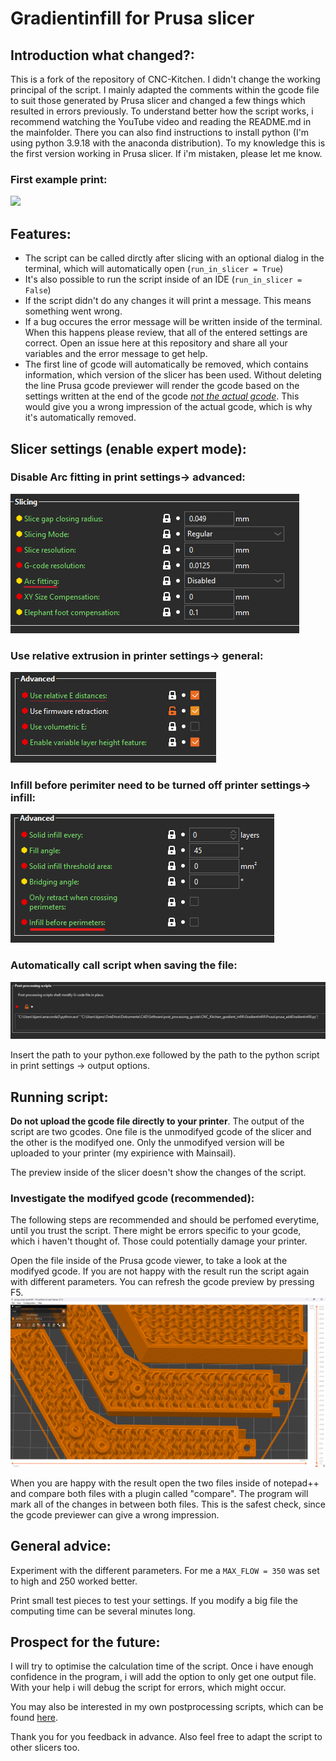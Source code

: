 # Gradientinfill for Prusa slicer
## Introduction what changed?:
This is a fork of the repository of CNC-Kitchen. I didn't change the working principal of the script. I mainly adapted the comments within the gcode file to suit those generated by Prusa slicer and changed a few things which resulted in errors previously. To understand better how the script works, i recommend watching the YouTube video and reading the README.md in the mainfolder. There you can also find instructions to install python (I'm using python 3.9.18 with the anaconda distribution). To my knowledge this is the first version working in Prusa slicer. If i'm mistaken, please let me know.

### First example print:
![](pictures/IMG_20240321_223411411.jpg)

## Features:
- The script can be called dirctly after slicing with an optional dialog in the terminal, which will automatically open (``run_in_slicer = True``)
- It's also possible to run the script inside of an IDE (``run_in_slicer = False``)
- If the script didn't do any changes it will print a message. This means something went wrong.
- If a bug occures the error message will be written inside of the terminal. When this happens please review, that all of the entered settings are correct. Open an issue here at this repository and share all your variables and the error message to get help.
- The first line of gcode will automatically be removed, which contains information, which version of the slicer has been used. Without deleting the line Prusa gcode previewer will render the gcode based on the settings written at the end of the gcode <u>*not the actual gcode*</u>. This would give you a wrong impression of the actual gcode, which is why it's automatically removed.

## Slicer settings (enable expert mode):
### Disable Arc fitting in print settings-> advanced:
![alt text](<pictures/Screenshot 2024-03-21 231928.png>)

### Use relative extrusion in printer settings-> general:

![Relative extrusion](<pictures/Screenshot 2024-03-21 232256.png>)

### Infill before perimiter need to be turned off printer settings-> infill:

![Infill](pictures/image.png)

### Automatically call script when saving the file:
![alt text](pictures/image-2.png)

Insert the path to your python.exe followed by the path to the python script in print settings -> output options.

## Running script:
**Do not upload the gcode file directly to your printer**. The output of the script are two gcodes. One file is the unmodifyed gcode of the slicer and the other is the modifyed one. Only the unmodifyed version will be uploaded to your printer (my expirience with Mainsail).

The preview inside of the slicer doesn't show the changes of the script.

### Investigate the modifyed gcode (recommended):
The following steps are recommended and should be perfomed everytime, until you trust the script. There might be errors specific to your gcode, which i haven't thought of. Those could potentially damage your printer.

Open the file inside of the Prusa gcode viewer, to take a look at the modifyed gcode. If you are not happy with the result run the script again with different parameters. You can refresh the gcode preview by pressing F5.
![alt text](pictures/image-3.png)

When you are happy with the result open the two files inside of notepad++ and compare both files with a plugin called "compare". The program will mark all of the changes in between both files. This is the safest check, since the gcode previewer can give a wrong impression.

## General advice:
Experiment with the different parameters. For me a ``MAX_FLOW = 350`` was set to high and 250 worked better.

Print small test pieces to test your settings. If you modify a big file the computing time can be several minutes long.

## Prospect for the future:
I will try to optimise the calculation time of the script. Once i have enough confidence in the program, i will add the option to only get one output file.
With your help i will debug the script for errors, which might occur.

You may also be interested in my own postprocessing scripts, which can be found [here](https://github.com/WatchingWatches/Post_processing_gcode).

Thank you for you feedback in advance. Also feel free to adapt the script to other slicers too.